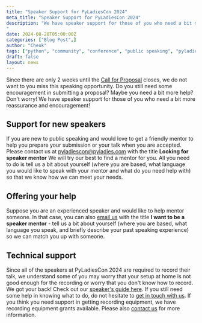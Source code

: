 ```yaml
---
title: "Speaker Support for PyLadiesCon 2024"
meta_title: "Speaker Support for PyLadiesCon 2024"
description: "We have speaker support for those of you who need a bit more reassurance and encouragement!
"
date: 2024-08-28T05:00:00Z
categories: ["Blog Post",]
author: "Cheuk"
tags: ["python", "community", "conference", "public speaking", "pyladies"]
draft: false
layout: news
---
```


Since there are only 2 weeks until the [Call for Proposal](https://pretalx.com/pyladiescon-2024/cfp) closes, we do not want to you miss this speaking opportunity. Do you still need some encouragement in submitting a proposal? Maybe you need a bit more help? Don't worry! We have speaker support for those of you who need a bit more reassurance and encouragement!

## Support for new speakers

If you are new to public speaking and would love to get a friendly mentor to help you prepare your submission or your talk when you are accepted. Please contact us at [pyladiescon@pyladies.com](mailto:pyladiescon@pyladies.com) with the title **Looking for speaker mentor** We will try our best to find a mentor for you. All you need to do is tell us a bit about yourself (where you are based, what language you would like to speak with your mentor and what do you need help with) so that we know how we can meet your needs.

## Offering your help

Suppose you are an experienced speaker and would like to help mentor someone. In that case, you can also [email us](mailto:pyladiescon@pyladies.com) with the title **I want to be a speaker mentor** - tell us a bit about yourself (where you are based, what language you speak, and briefly describe your past speaking experience) so we can match you up with someone.

## Technical support

Since all of the speakers at PyLadiesCon 2024 are required to record their talk, we understand some of you may worry that your setup at home is not good enough for the recording or worry that you don't know how to record. We got your back! Check out our [speaker's guide here](). If you still need some help in knowing what to do, do not hesitate to [get in touch with us](mailto:pyladiescon@pyladies.com). If you think you need support in getting recording equipment, we have recording equipment grants available. Please also [contact us](mailto:pyladiescon@pyladies.com) for more information.
